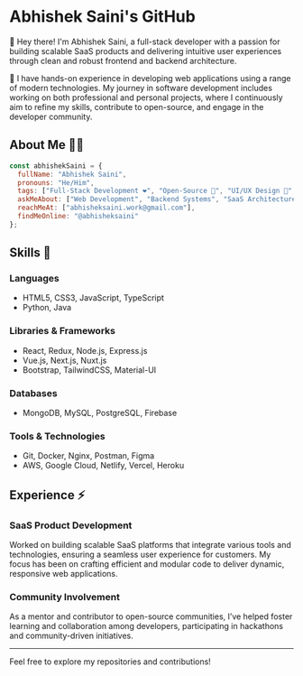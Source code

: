 # Abhishek Saini's GitHub

👋 Hey there! I'm Abhishek Saini, a full-stack developer with a passion for building scalable SaaS products and delivering intuitive user experiences through clean and robust frontend and backend architecture.

🚀 I have hands-on experience in developing web applications using a range of modern technologies. My journey in software development includes working on both professional and personal projects, where I continuously aim to refine my skills, contribute to open-source, and engage in the developer community.

## About Me 👨‍💻
```javascript
const abhishekSaini = {
  fullName: "Abhishek Saini",
  pronouns: "He/Him",
  tags: ["Full-Stack Development ❤️", "Open-Source 🚀", "UI/UX Design 🎨", "Cloud ☁️", "Backend 💡", "Mentoring 🙌"],
  askMeAbout: ["Web Development", "Backend Systems", "SaaS Architecture", "UI Design", "Open Source Contributions"],
  reachMeAt: ["abhisheksaini.work@gmail.com"],
  findMeOnline: "@abhisheksaini"
};
```

## Skills 🚀

### Languages
- HTML5, CSS3, JavaScript, TypeScript
-  Python, Java

### Libraries & Frameworks
- React, Redux, Node.js, Express.js
- Vue.js, Next.js, Nuxt.js
- Bootstrap, TailwindCSS, Material-UI

### Databases
- MongoDB, MySQL, PostgreSQL, Firebase

### Tools & Technologies
- Git, Docker, Nginx, Postman, Figma
- AWS, Google Cloud, Netlify, Vercel, Heroku

## Experience ⚡

### SaaS Product Development
Worked on building scalable SaaS platforms that integrate various tools and technologies, ensuring a seamless user experience for customers. My focus has been on crafting efficient and modular code to deliver dynamic, responsive web applications.

### Community Involvement
As a mentor and contributor to open-source communities, I’ve helped foster learning and collaboration among developers, participating in hackathons and community-driven initiatives.

---

Feel free to explore my repositories and contributions!
